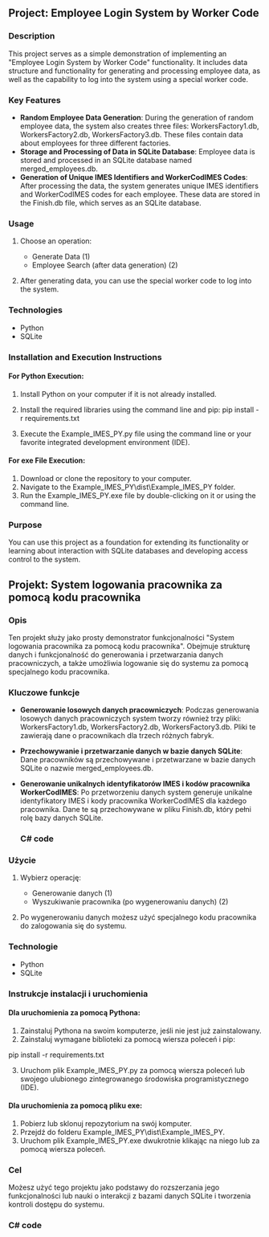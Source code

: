 ## Project: Employee Login System by Worker Code

### Description

This project serves as a simple demonstration of implementing an "Employee Login System by Worker Code" functionality. It includes data structure and functionality for generating and processing employee data, as well as the capability to log into the system using a special worker code.

### Key Features

- **Random Employee Data Generation**: During the generation of random employee data, the system also creates three files: WorkersFactory1.db, WorkersFactory2.db, WorkersFactory3.db. These files contain data about employees for three different factories.
- **Storage and Processing of Data in SQLite Database**: Employee data is stored and processed in an SQLite database named merged_employees.db.
- **Generation of Unique IMES Identifiers and WorkerCodIMES Codes**: After processing the data, the system generates unique IMES identifiers and WorkerCodIMES codes for each employee. These data are stored in the Finish.db file, which serves as an SQLite database.

### Usage

1. Choose an operation:
   - Generate Data (1)
   - Employee Search (after data generation) (2)

2. After generating data, you can use the special worker code to log into the system.

### Technologies

- Python
- SQLite

### Installation and Execution Instructions

#### For Python Execution:

1. Install Python on your computer if it is not already installed.
2. Install the required libraries using the command line and pip:
 pip install -r requirements.txt

3. Execute the Example_IMES_PY.py file using the command line or your favorite integrated development environment (IDE).

#### For exe File Execution:

1. Download or clone the repository to your computer.
2. Navigate to the Example_IMES_PY\dist\Example_IMES_PY folder.
3. Run the Example_IMES_PY.exe file by double-clicking on it or using the command line.

### Purpose

You can use this project as a foundation for extending its functionality or learning about interaction with SQLite databases and developing access control to the system.

## Projekt: System logowania pracownika za pomocą kodu pracownika

### Opis

Ten projekt służy jako prosty demonstrator funkcjonalności "System logowania pracownika za pomocą kodu pracownika". Obejmuje strukturę danych i funkcjonalność do generowania i przetwarzania danych pracowniczych, a także umożliwia logowanie się do systemu za pomocą specjalnego kodu pracownika.

### Kluczowe funkcje

- **Generowanie losowych danych pracowniczych**: Podczas generowania losowych danych pracowniczych system tworzy również trzy pliki: WorkersFactory1.db, WorkersFactory2.db, WorkersFactory3.db. Pliki te zawierają dane o pracownikach dla trzech różnych fabryk.
- **Przechowywanie i przetwarzanie danych w bazie danych SQLite**: Dane pracowników są przechowywane i przetwarzane w bazie danych SQLite o nazwie merged_employees.db.
- **Generowanie unikalnych identyfikatorów IMES i kodów pracownika WorkerCodIMES**: Po przetworzeniu danych system generuje unikalne identyfikatory IMES i kody pracownika WorkerCodIMES dla każdego pracownika. Dane te są przechowywane w pliku Finish.db, który pełni rolę bazy danych SQLite.

  ### C# code

### Użycie

1. Wybierz operację:
   - Generowanie danych (1)
   - Wyszukiwanie pracownika (po wygenerowaniu danych) (2)

2. Po wygenerowaniu danych możesz użyć specjalnego kodu pracownika do zalogowania się do systemu.

### Technologie

- Python
- SQLite

### Instrukcje instalacji i uruchomienia

#### Dla uruchomienia za pomocą Pythona:

1. Zainstaluj Pythona na swoim komputerze, jeśli nie jest już zainstalowany.
2. Zainstaluj wymagane biblioteki za pomocą wiersza poleceń i pip:

pip install -r requirements.txt

3. Uruchom plik Example_IMES_PY.py za pomocą wiersza poleceń lub swojego ulubionego zintegrowanego środowiska programistycznego (IDE).

#### Dla uruchomienia za pomocą pliku exe:

1. Pobierz lub sklonuj repozytorium na swój komputer.
2. Przejdź do folderu Example_IMES_PY\dist\Example_IMES_PY.
3. Uruchom plik Example_IMES_PY.exe dwukrotnie klikając na niego lub za pomocą wiersza poleceń.

### Cel

Możesz użyć tego projektu jako podstawy do rozszerzania jego funkcjonalności lub nauki o interakcji z bazami danych SQLite i tworzenia kontroli dostępu do systemu.

 ### C# code
